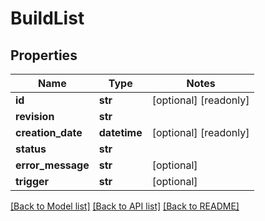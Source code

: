 # BuildList

## Properties
Name | Type | Notes
------------ | ------------- | -------------
**id** | **str** | [optional] [readonly] 
**revision** | **str** | 
**creation_date** | **datetime** | [optional] [readonly] 
**status** | **str** | 
**error_message** | **str** | [optional] 
**trigger** | **str** | [optional] 

[[Back to Model list]](../README.md#documentation-for-models) [[Back to API list]](../README.md#documentation-for-api-endpoints) [[Back to README]](../README.md)


